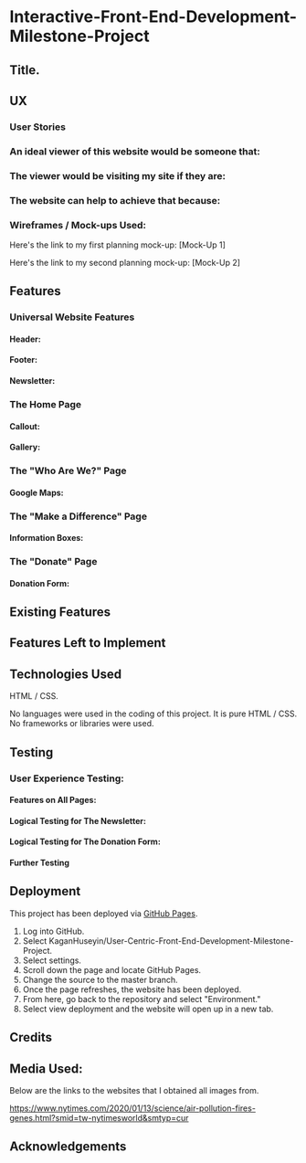 # Interactive-Front-End-Development-Milestone-Project 


## Title. 



## UX 



### User Stories



### An ideal viewer of this website would be someone that: 


  
### The viewer would be visiting my site if they are: 



### The website can help to achieve that because: 



### Wireframes / Mock-ups Used: 

Here's the link to my first planning mock-up: [Mock-Up 1] 

Here's the link to my second planning mock-up: [Mock-Up 2]


## Features 

### Universal Website Features 

#### Header: 



#### Footer:  


#### Newsletter: 

  

### The Home Page 

#### Callout: 


#### Gallery: 
  

### The "Who Are We?" Page 

#### Google Maps: 



### The "Make a Difference" Page

#### Information Boxes: 



### The "Donate" Page 

#### Donation Form: 



## Existing Features 


## Features Left to Implement



## Technologies Used 

HTML / CSS.

No languages were used in the coding of this project. It is pure HTML / CSS. No frameworks or libraries were used.  


## Testing 


### User Experience Testing: 

#### Features on All Pages: 



#### Logical Testing for The Newsletter: 



#### Logical Testing for The Donation Form: 



#### Further Testing 



## Deployment 

This project has been deployed via [GitHub Pages](https://github.com/KaganHuseyin/User-Centric-Front-End-Development-Milestone-Proeject).

1. Log into GitHub.
2. Select KaganHuseyin/User-Centric-Front-End-Development-Milestone-Project.
3. Select settings.
4. Scroll down the page and locate GitHub Pages.
5. Change the source to the master branch.
6. Once the page refreshes, the website has been deployed.
7. From here, go back to the repository and select "Environment."
8. Select view deployment and the website will open up in a new tab.

## Credits 



## Media Used: 

Below are the links to the websites that I obtained all images from.  


https://www.nytimes.com/2020/01/13/science/air-pollution-fires-genes.html?smid=tw-nytimesworld&smtyp=cur 

## Acknowledgements 


